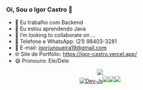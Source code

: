 ### Oi, Sou o Igor Castro 👋

- 🔭 Eu trabalho com Backend
- 🌱 Eu estou aprendendo Java
- 👯 I’m looking to collaborate on ...
- 📲 Telefone e WhatsApp: (21) 98403-3281
- 📧 E-mail: igorjunqueira19@gmail.com
- 🌐 Site de Portfólio: https://igor-castro.vercel.app/
- 😄 Pronouns: Ele/Dele

<div align="center">
    <a href="https://github.com/IgorCastro-dev">
    <img height="180em" src="https://github-readme-stats.vercel.app/api?username=IgorCastro-dev&show_icons=true&theme=dracula&include_all_commits
    <img height="180em" src="https://github-readme-stats.vercel.app/api/top-langs/?username=IgorCastro-dev&layout=compact&langs_count=7&theme=dra
</div>
      
<div style="display: inline_block"><br>
    <img align="center" alt="Dev-Js" height="30" width="40" src="https://raw.githubusercontent.com/devicons/devicon/master/icons/javascript/ja
    <img align="center" alt="Dev-Ts" height="30" width="40" src="https://raw.githubusercontent.com/devicons/devicon/master/icons/typescript/ty
    <img align="center" alt="Dev-React" height="30" width="40" src="https://raw.githubusercontent.com/devicons/devicon/master/icons/react/reac
    <img align="center" alt="Dev-HTML" height="30" width="40" src="https://raw.githubusercontent.com/devicons/devicon/master/icons/html5/html5
    <img align="center" alt="Dev-CSS" height="30" width="40" src="https://raw.githubusercontent.com/devicons/devicon/master/icons/css3/css3-o
</div>
      
##

<div>
    <a href="https://www.youtube.com/channel/UC44Y7HUcjOu200dbBYjSjjQ" target="_blank"><img src="https://img.shields.io/badge/YouTube-FF0000?s
    <a href="AQUI VAI O LINK DO INSTAGRAM" target="_blank"><img src="https://img.shields.io/badge/-Instagram-%23E4405F?style=for-the-badge&log
    <a href = "mailto:devbatistacontato@gmail.com"><img src="https://img.shields.io/badge/-Gmail-%23333?style=for-the-badge&logo=gmail&logoCo
    <a href="AQUI VAI O LINK DO LINKEDIM" target="_blank"><img src="https://img.shields.io/badge/-LinkedIn-%230077B5?style=for-the-badge&logo=
    ![Snake animation](https://github.com/DevBatista1/DevBatista1/blob/output/github-contribution-grid-snake.svg)
</div>
